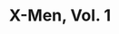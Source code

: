 ---
title: "X-Men, Vol. 1"
issue: 4A
issue_nr: 4
full_title: The Resurrection and the Flesh
subtitle: ""
story_arc: ""
crossover: ""
variant: ""
publisher: Marvel Comics
creators: 
  - Chris Claremont
  - Jim Lee
  - Scott Williams
release_date: Jan 1992
release_year: 1992
genre:
  - Action
  - Adventure
  - Super-Heroes
format: Comic
pages: 32
signed_by: ""
price: 1
---